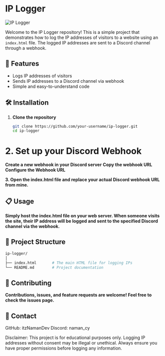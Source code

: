 # IP Logger

![IP Logger](https://img.shields.io/badge/IP%20Logger-v1.0-blue.svg)

Welcome to the IP Logger repository! This is a simple project that demonstrates how to log the IP addresses of visitors to a website using an `index.html` file. The logged IP addresses are sent to a Discord channel through a webhook.

## 🚀 Features

- Logs IP addresses of visitors
- Sends IP addresses to a Discord channel via webhook
- Simple and easy-to-understand code

## 🛠 Installation

1. **Clone the repository**

   ```bash
   git clone https://github.com/your-username/ip-logger.git
   cd ip-logger
   ```
# 2. Set up your Discord Webhook

**Create a new webhook in your Discord server**
**Copy the webhook URL**
**Configure the Webhook URL**

**3. Open the index.html file and replace your actual Discord webhook URL from mine.**

## **📋 Usage**
**Simply host the index.html file on your web server. When someone visits the site, their IP address will be logged and sent to the specified Discord channel via the webhook.**

## **📂 Project Structure**
```bash
ip-logger/
│
├── index.html       # The main HTML file for logging IPs
└── README.md        # Project documentation
```
## **🤝 Contributing**
**Contributions, issues, and feature requests are welcome! Feel free to check the issues page.**

## **📧 Contact**
GitHub: itzNamanDev
Discord: naman_cy

Disclaimer: This project is for educational purposes only. Logging IP addresses without consent may be illegal or unethical. Always ensure you have proper permissions before logging any information.
